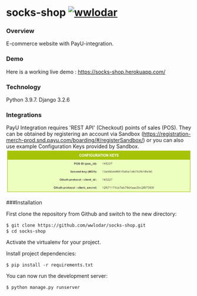# socks-shop [![wwlodar](https://circleci.com/gh/wwlodar/socks-shop.svg?style=shield)](https://app.circleci.com/pipelines/github/wwlodar/socks-shop?branch=main)

### Overview
E-commerce website with PayU-integration.
### Demo
Here is a working live demo : https://socks-shop.herokuapp.com/
### Technology
Python 3.9.7. 
Django 3.2.6

### Integrations
PayU Integration requires 'REST API' (Checkout) points of sales (POS).
They can be obtained by registering an account via Sandbox (https://registration-merch-prod.snd.payu.com/boarding/#/registerSandbox/)
or you can also use example Configuration Keys provided by Sandbox. 
![img.png](img.png)

###Installation

First clone the repository from Github and switch to the new directory:
```
$ git clone https://github.com/wwlodar/socks-shop.git
$ cd socks-shop
```
Activate the virtualenv for your project.

Install project dependencies:
```
$ pip install -r requirements.txt
```

You can now run the development server:
```
$ python manage.py runserver
```

